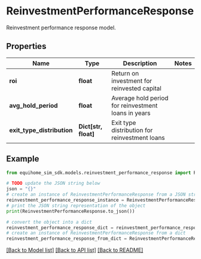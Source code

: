 # ReinvestmentPerformanceResponse

Reinvestment performance response model.

## Properties

Name | Type | Description | Notes
------------ | ------------- | ------------- | -------------
**roi** | **float** | Return on investment for reinvested capital | 
**avg_hold_period** | **float** | Average hold period for reinvestment loans in years | 
**exit_type_distribution** | **Dict[str, float]** | Exit type distribution for reinvestment loans | 

## Example

```python
from equihome_sim_sdk.models.reinvestment_performance_response import ReinvestmentPerformanceResponse

# TODO update the JSON string below
json = "{}"
# create an instance of ReinvestmentPerformanceResponse from a JSON string
reinvestment_performance_response_instance = ReinvestmentPerformanceResponse.from_json(json)
# print the JSON string representation of the object
print(ReinvestmentPerformanceResponse.to_json())

# convert the object into a dict
reinvestment_performance_response_dict = reinvestment_performance_response_instance.to_dict()
# create an instance of ReinvestmentPerformanceResponse from a dict
reinvestment_performance_response_from_dict = ReinvestmentPerformanceResponse.from_dict(reinvestment_performance_response_dict)
```
[[Back to Model list]](../README.md#documentation-for-models) [[Back to API list]](../README.md#documentation-for-api-endpoints) [[Back to README]](../README.md)


